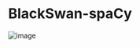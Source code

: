 # BlackSwan-spaCy

![image](https://user-images.githubusercontent.com/28194187/151666798-8df7bd32-d566-470f-a16f-b39e1695ddf8.png)

